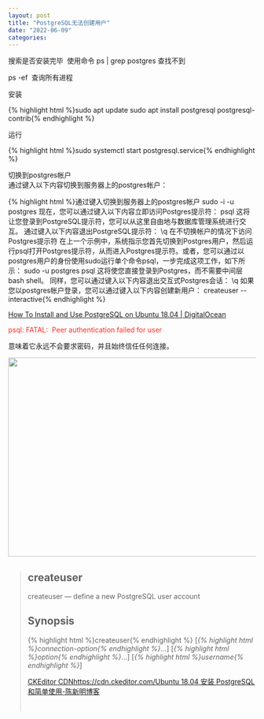 ```yaml
---
layout: post
title: "PostgreSQL无法创建用户"
date: "2022-06-09"
categories: 
---
```

<p>搜索是否安装完毕  使用命令 ps | grep postgres 查找不到</p> 
<p>ps -ef  查询所有进程</p> 
<p>安装</p> 
{% highlight html %}sudo apt update
sudo apt install postgresql postgresql-contrib{% endhighlight %} 
<p>运行</p> 
{% highlight html %}sudo systemctl start postgresql.service{% endhighlight %} 
<p>切换到postgres帐户<br> 通过键入以下内容切换到服务器上的postgres帐户：</p> 
{% highlight html %}通过键入切换到服务器上的postgres帐户  sudo -i -u postgres   
现在，您可以通过键入以下内容立即访问Postgres提示符：
psql   
这将让您登录到PostgreSQL提示符，您可以从这里自由地与数据库管理系统进行交互。
通过键入以下内容退出PostgreSQL提示符：
\q
在不切换帐户的情况下访问Postgres提示符
在上一个示例中，系统指示您首先切换到Postgres用户，然后运行psql打开Postgres提示符，从而进入Postgres提示符。或者，您可以通过以postgres用户的身份使用sudo运行单个命令psql，一步完成这项工作，如下所示：
sudo -u postgres psql
这将使您直接登录到Postgres，而不需要中间层bash shell。
同样，您可以通过键入以下内容退出交互式Postgres会话：
\q
如果您以postgres帐户登录，您可以通过键入以下内容创建新用户：
createuser --interactive{% endhighlight %} 
<p><a href="https://www.digitalocean.com/community/tutorials/how-to-install-and-use-postgresql-on-ubuntu-18-04" title="How To Install and Use PostgreSQL on Ubuntu 18.04  | DigitalOcean">How To Install and Use PostgreSQL on Ubuntu 18.04 | DigitalOcean</a></p> 
<p></p> 
<p></p> 
<p><span style="color:#fe2c24;">psql: FATAL:  Peer authentication failed for user</span></p> 
<p>意味着它永远不会要求密码，并且始终信任任何连接。</p> 
<p><img alt="" height="404" src="https://img-blog.csdnimg.cn/2eeaec492e344d07b066ea0a618769e8.png?x-oss-process=image/watermark,type_d3F5LXplbmhlaQ,shadow_50,text_Q1NETiBA6K645aKo44Gu5bCP6J206J22,size_20,color_FFFFFF,t_70,g_se,x_16" width="729"></p> 
<blockquote> 
<h2>createuser</h2> 
<p>createuser — define a new PostgreSQL user account</p> 
<h2>Synopsis</h2> 
<p id="id-1.9.4.5.4.1">{% highlight html %}createuser{% endhighlight %} [<em>{% highlight html %}connection-option{% endhighlight %}</em>...] [<em>{% highlight html %}option{% endhighlight %}</em>...] [<em>{% highlight html %}username{% endhighlight %}</em>]</p> 
<p><a class="has-card" href="https://cdn.ckeditor.com/" title="CKEditor CDN"><span class="link-card-box"><span class="link-title">CKEditor CDN</span><span class="link-link"><img alt="" class="link-link-icon" src="https://csdnimg.cn/release/blog_editor_html/release2.0.8/ckeditor/plugins/CsdnLink/icons/icon-default.png?t=M276">https://cdn.ckeditor.com/</span></span></a><a href="http://www.chenxm.cc/article/1048.html" title="Ubuntu 18.04 安装 PostgreSQL和简单使用-陈新明博客">Ubuntu 18.04 安装 PostgreSQL和简单使用-陈新明博客</a></p> 
<p> </p> 
</blockquote>
